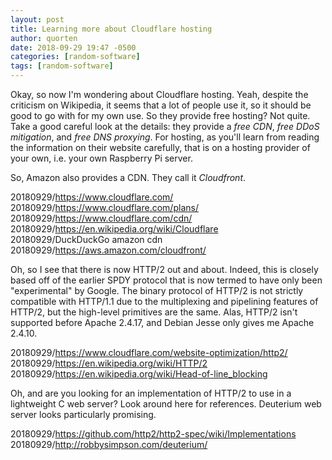 ```yaml
---
layout: post
title: Learning more about Cloudflare hosting
author: quorten
date: 2018-09-29 19:47 -0500
categories: [random-software]
tags: [random-software]
---
```


Okay, so now I'm wondering about Cloudflare hosting.  Yeah, despite
the criticism on Wikipedia, it seems that a lot of people use it, so
it should be good to go with for my own use.  So they provide free
hosting?  Not quite.  Take a good careful look at the details: they
provide a _free CDN_, _free DDoS mitigation_, and _free DNS proxying_.
For hosting, as you'll learn from reading the information on their
website carefully, that is on a hosting provider of your own, i.e.
your own Raspberry Pi server.

So, Amazon also provides a CDN.  They call it _Cloudfront_.

20180929/https://www.cloudflare.com/  
20180929/https://www.cloudflare.com/plans/  
20180929/https://www.cloudflare.com/cdn/  
20180929/https://en.wikipedia.org/wiki/Cloudflare  
20180929/DuckDuckGo amazon cdn  
20180929/https://aws.amazon.com/cloudfront/

<!-- more -->

Oh, so I see that there is now HTTP/2 out and about.  Indeed, this is
closely based off of the earlier SPDY protocol that is now termed to
have only been "experimental" by Google.  The binary protocol of
HTTP/2 is not strictly compatible with HTTP/1.1 due to the
multiplexing and pipelining features of HTTP/2, but the high-level
primitives are the same.  Alas, HTTP/2 isn't supported before Apache
2.4.17, and Debian Jesse only gives me Apache 2.4.10.

20180929/https://www.cloudflare.com/website-optimization/http2/  
20180929/https://en.wikipedia.org/wiki/HTTP/2  
20180929/https://en.wikipedia.org/wiki/Head-of-line_blocking

Oh, and are you looking for an implementation of HTTP/2 to use in a
lightweight C web server?  Look around here for references.  Deuterium
web server looks particularly promising.

20180929/https://github.com/http2/http2-spec/wiki/Implementations  
20180929/http://robbysimpson.com/deuterium/

